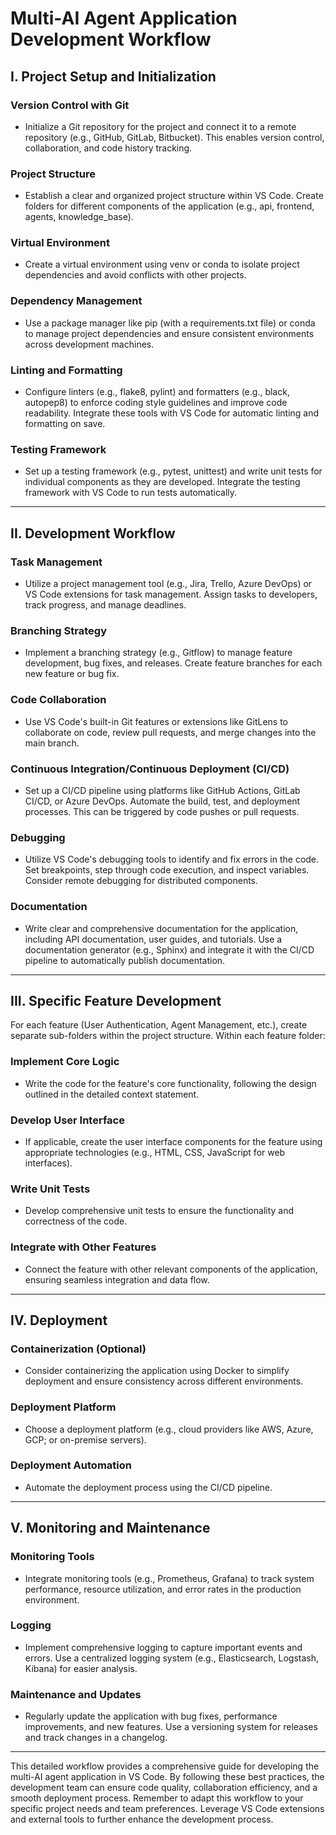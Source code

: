 # Multi-AI Agent Application Development Workflow

## I. Project Setup and Initialization

### Version Control with Git
- Initialize a Git repository for the project and connect it to a remote repository (e.g., GitHub, GitLab, Bitbucket). This enables version control, collaboration, and code history tracking.

### Project Structure
- Establish a clear and organized project structure within VS Code. Create folders for different components of the application (e.g., api, frontend, agents, knowledge_base).

### Virtual Environment
- Create a virtual environment using venv or conda to isolate project dependencies and avoid conflicts with other projects.

### Dependency Management
- Use a package manager like pip (with a requirements.txt file) or conda to manage project dependencies and ensure consistent environments across development machines.

### Linting and Formatting
- Configure linters (e.g., flake8, pylint) and formatters (e.g., black, autopep8) to enforce coding style guidelines and improve code readability. Integrate these tools with VS Code for automatic linting and formatting on save.

### Testing Framework
- Set up a testing framework (e.g., pytest, unittest) and write unit tests for individual components as they are developed. Integrate the testing framework with VS Code to run tests automatically.

---

## II. Development Workflow

### Task Management
- Utilize a project management tool (e.g., Jira, Trello, Azure DevOps) or VS Code extensions for task management. Assign tasks to developers, track progress, and manage deadlines.

### Branching Strategy
- Implement a branching strategy (e.g., Gitflow) to manage feature development, bug fixes, and releases. Create feature branches for each new feature or bug fix.

### Code Collaboration
- Use VS Code's built-in Git features or extensions like GitLens to collaborate on code, review pull requests, and merge changes into the main branch.

### Continuous Integration/Continuous Deployment (CI/CD)
- Set up a CI/CD pipeline using platforms like GitHub Actions, GitLab CI/CD, or Azure DevOps. Automate the build, test, and deployment processes. This can be triggered by code pushes or pull requests.

### Debugging
- Utilize VS Code's debugging tools to identify and fix errors in the code. Set breakpoints, step through code execution, and inspect variables. Consider remote debugging for distributed components.

### Documentation
- Write clear and comprehensive documentation for the application, including API documentation, user guides, and tutorials. Use a documentation generator (e.g., Sphinx) and integrate it with the CI/CD pipeline to automatically publish documentation.

---

## III. Specific Feature Development

For each feature (User Authentication, Agent Management, etc.), create separate sub-folders within the project structure. Within each feature folder:

### Implement Core Logic
- Write the code for the feature's core functionality, following the design outlined in the detailed context statement.

### Develop User Interface
- If applicable, create the user interface components for the feature using appropriate technologies (e.g., HTML, CSS, JavaScript for web interfaces).

### Write Unit Tests
- Develop comprehensive unit tests to ensure the functionality and correctness of the code.

### Integrate with Other Features
- Connect the feature with other relevant components of the application, ensuring seamless integration and data flow.

---

## IV. Deployment

### Containerization (Optional)
- Consider containerizing the application using Docker to simplify deployment and ensure consistency across different environments.

### Deployment Platform
- Choose a deployment platform (e.g., cloud providers like AWS, Azure, GCP; or on-premise servers).

### Deployment Automation
- Automate the deployment process using the CI/CD pipeline.

---

## V. Monitoring and Maintenance

### Monitoring Tools
- Integrate monitoring tools (e.g., Prometheus, Grafana) to track system performance, resource utilization, and error rates in the production environment.

### Logging
- Implement comprehensive logging to capture important events and errors. Use a centralized logging system (e.g., Elasticsearch, Logstash, Kibana) for easier analysis.

### Maintenance and Updates
- Regularly update the application with bug fixes, performance improvements, and new features. Use a versioning system for releases and track changes in a changelog.

---

This detailed workflow provides a comprehensive guide for developing the multi-AI agent application in VS Code. By following these best practices, the development team can ensure code quality, collaboration efficiency, and a smooth deployment process. Remember to adapt this workflow to your specific project needs and team preferences. Leverage VS Code extensions and external tools to further enhance the development process.
